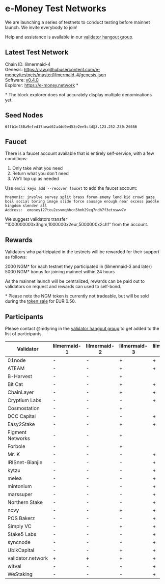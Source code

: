# e-Money Test Networks

We are launching a series of testnets to conduct testing before mainnet launch. We invite everybody to join!

Help and assistance is available in our [validator hangout group](https://t.me/joinchat/HBB5elfpWv8rADBFhhjbtg).

## Latest Test Network

Chain ID: lilmermaid-4  
Genesis:  https://raw.githubusercontent.com/e-money/testnets/master/lilmermaid-4/genesis.json  
Software: [v0.4.0](https://github.com/e-money/em-ledger/releases/tag/v0.4.0)  
Explorer: https://e-money.network *  

\* The block explorer does not accurately display multiple denominations yet.

## Seed Nodes

```
6ffb1e450a9efed17aead62a4dd9e453e2ee5c4d@3.123.252.230:26656  
```

## Faucet

There is a faucet account available that is entirely self-service, with a few conditions:

1) Only take what you need
2) Return what you don't need
3) We'll top up as needed

Use `emcli keys add --recover faucet` to add the faucet account:
```
Mnemonic: involve survey split brass forum enemy lend kid crowd gaze boil social boring image slide force sausage enough near excess paddle kingdom slender all
Address:  emoney127teu2esvmqhhcn5hnh29eq7ndh7f3etnsww7v
```

We suggest validators transfer "1000000000x3ngm,1000000x2eur,5000000x2chf" from the account.

## Rewards

Validators who participated in the testnets will be rewarded for their support as follows:

2000 NGM* for each testnet they participated in (lilmermaid-3 and later)  
5000 NGM* bonus for joining mainnet within 24 hours  

As the mainnet launch will be centralized, rewards can be paid out to validators on request and rewards can used to self-bond.

\* Please note the NGM token is currently not tradeable, but will be sold during the [token sale](https://e-money.com/partner-sale.html) for EUR 0.50. 

## Participants

Please contact @mdyring in the [validator hangout group](https://t.me/joinchat/HBB5elfpWv8rADBFhhjbtg) to get added to the list of participants.

| Validator  | lilmermaid-1 | lilmermaid-2 | lilmermaid-3 | lilmermaid-4 |
|------------|---------------|--------------|--------------|--------------|
| 01node | - | - | + | + |
| ATEAM | - | - | + | + |
| B-Harvest | - | - | + |  |
| Bit Cat | - | - | + | + |
| ChainLayer | - | - | + | + |
| Cryptium Labs | - | - | - | + |
| Cosmostation | - | - | + |  |
| DCC Capital | - | - | - | + |
| Easy2Stake | - | - | + | + |
| Figment Networks | - | - | + |  |
| Forbole | - | - | + |  |
| Mr. K | - | - | - | + |
| IRISnet-Bianjie | - | - | - | + |
| kytzu | - | - | - | + |
| melea | - | - | - | + |
| mintonium | - | - | - | + |
| marssuper | - | - | - | + |
| Northern Stake | - | - | - | + |
| novy | - | - | + | + |
| POS Bakerz | - | - | - | + |
| Simply VC | - | - | + | + |
| Stake5 Labs | - | - | - | + |
| syncnode | - | - | - | + |
| UbikCapital | - | - | + | + |
| validator.network | + | + | + | + |
| witval | - | - | - | + |
| WeStaking | - | - | - | + |
